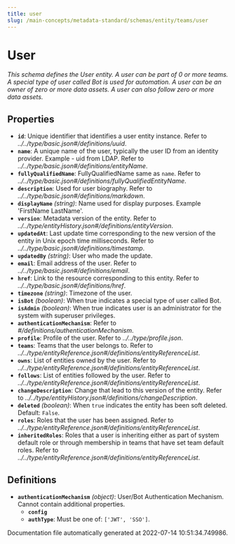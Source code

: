 ```yaml
---
title: user
slug: /main-concepts/metadata-standard/schemas/entity/teams/user
---
```


# User

*This schema defines the User entity. A user can be part of 0 or more teams. A special type of user called Bot is used for automation. A user can be an owner of zero or more data assets. A user can also follow zero or more data assets.*

## Properties

- **`id`**: Unique identifier that identifies a user entity instance. Refer to *../../type/basic.json#/definitions/uuid*.
- **`name`**: A unique name of the user, typically the user ID from an identity provider. Example - uid from LDAP. Refer to *../../type/basic.json#/definitions/entityName*.
- **`fullyQualifiedName`**: FullyQualifiedName same as `name`. Refer to *../../type/basic.json#/definitions/fullyQualifiedEntityName*.
- **`description`**: Used for user biography. Refer to *../../type/basic.json#/definitions/markdown*.
- **`displayName`** *(string)*: Name used for display purposes. Example 'FirstName LastName'.
- **`version`**: Metadata version of the entity. Refer to *../../type/entityHistory.json#/definitions/entityVersion*.
- **`updatedAt`**: Last update time corresponding to the new version of the entity in Unix epoch time milliseconds. Refer to *../../type/basic.json#/definitions/timestamp*.
- **`updatedBy`** *(string)*: User who made the update.
- **`email`**: Email address of the user. Refer to *../../type/basic.json#/definitions/email*.
- **`href`**: Link to the resource corresponding to this entity. Refer to *../../type/basic.json#/definitions/href*.
- **`timezone`** *(string)*: Timezone of the user.
- **`isBot`** *(boolean)*: When true indicates a special type of user called Bot.
- **`isAdmin`** *(boolean)*: When true indicates user is an administrator for the system with superuser privileges.
- **`authenticationMechanism`**: Refer to *#/definitions/authenticationMechanism*.
- **`profile`**: Profile of the user. Refer to *../../type/profile.json*.
- **`teams`**: Teams that the user belongs to. Refer to *../../type/entityReference.json#/definitions/entityReferenceList*.
- **`owns`**: List of entities owned by the user. Refer to *../../type/entityReference.json#/definitions/entityReferenceList*.
- **`follows`**: List of entities followed by the user. Refer to *../../type/entityReference.json#/definitions/entityReferenceList*.
- **`changeDescription`**: Change that lead to this version of the entity. Refer to *../../type/entityHistory.json#/definitions/changeDescription*.
- **`deleted`** *(boolean)*: When `true` indicates the entity has been soft deleted. Default: `False`.
- **`roles`**: Roles that the user has been assigned. Refer to *../../type/entityReference.json#/definitions/entityReferenceList*.
- **`inheritedRoles`**: Roles that a user is inheriting either as part of system default role or through membership in teams that have set team default roles. Refer to *../../type/entityReference.json#/definitions/entityReferenceList*.
## Definitions

- **`authenticationMechanism`** *(object)*: User/Bot Authentication Mechanism. Cannot contain additional properties.
  - **`config`**
  - **`authType`**: Must be one of: `['JWT', 'SSO']`.


Documentation file automatically generated at 2022-07-14 10:51:34.749986.
